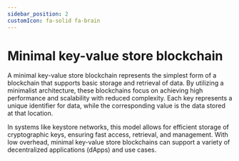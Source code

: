 ```yaml
---
sidebar_position: 2
customIcon: fa-solid fa-brain
---
```


# Minimal key-value store blockchain

A minimal key-value store blockchain represents the simplest form of a blockchain that supports basic storage and retrieval of data. By utilizing a minimalist architecture, these blockchains focus on achieving high performance and scalability with reduced complexity. Each key represents a unique identifier for data, while the corresponding value is the data stored at that location.

In systems like keystore networks, this model allows for efficient storage of cryptographic keys, ensuring fast access, retrieval, and management. With low overhead, minimal key-value store blockchains can support a variety of decentralized applications (dApps) and use cases.
